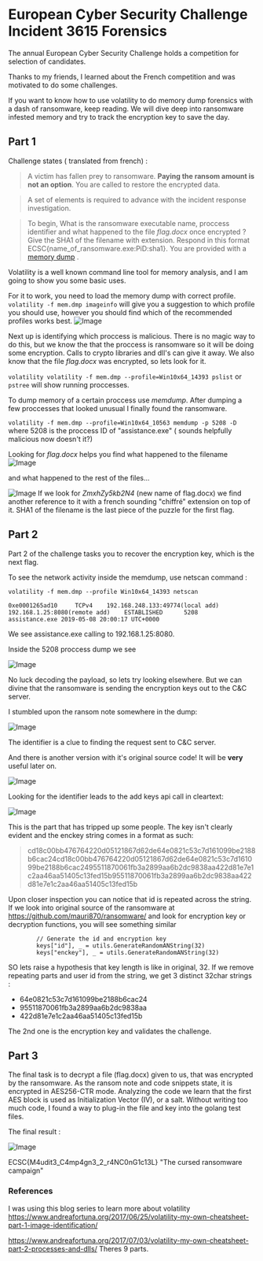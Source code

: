 # European Cyber Security Challenge Incident 3615 Forensics

The annual European Cyber Security Challenge holds a competition for selection of candidates.

Thanks to my friends, I learned about the French competition and was motivated to do some challenges.

If you want to know how to use volatility to do memory dump forensics with a dash of ransomware, keep reading. We will dive deep into ransomware infested memory and try to track the encryption key to save the day.


## Part 1
Challenge states ( translated from french) :

>A victim has fallen prey to ransomware. **Paying the ransom amount is not an option**. You are called to restore the encrypted data.

>A set of elements is required to advance with the incident response investigation.

>To begin, What is the ransomware executable name, proccess identifier and what happened to the file *flag.docx* once encrypted ? Give the SHA1 of the filename with extension.
Respond in this format ECSC{name_of_ransomware.exe:PiD:sha1}. You are provided with a [memory dump](https://www.google.comhttps://www.ecsc-teamfrance.fr/files/c2565a7d58ad2cb7cc6870f5caf4efe0/mem.dmp.ce117720fa4126f57814b3a779a7eb4ba21570e3f5dfd44a6706771783a46f1b.zip?token=eyJ0ZWFtX2lkIjpudWxsLCJ1c2VyX2lkIjo3NDMsImZpbGVfaWQiOjgwfQ.XOa0SA.A4ZiPl7AMvjuI8XRiCsu1MR5Vpk) . 

Volatility is a well known command line tool for memory analysis, and I am going to show you some basic uses.

For it to work, you need to load the memory dump with correct profile.
`volatility -f mem.dmp imageinfo` will give you a suggestion to which profile you should use, however you should find which of the recommended profiles works best. 
![Image](https://eqqn.github.io/images/volatility_profile.JPG)

Next up is identifying which proccess is malicious. There is no magic way to do this, but we know the that the proccess is ransomware so it will be doing some encryption. Calls to crypto libraries and dll's can give it away. We also know that the file *flag.docx* was encrypted, so lets look for it.

`volatility volatility -f mem.dmp --profile=Win10x64_14393 pslist` or `pstree` will show running proccesses. 

To dump memory of a certain proccess use *memdump*. After dumping a few proccesses that looked unusual I finally found the ransomware.

`volatility -f mem.dmp --profile=Win10x64_10563 memdump -p 5208 -D` where 5208 is the proccess ID of "assistance.exe" ( sounds helpfully malicious now doesn't it?) 

Looking for *flag.docx*  helps you find what happened to the filename
![Image](https://eqqn.github.io/images/renaming_flag.JPG)

and what happened to the rest of the files...

![Image](https://eqqn.github.io/images/encrypting.jpg)
If we look for *ZmxhZy5kb2N4* (new name of flag.docx) we find another reference to it with a french sounding "chiffré" extension on top of it.  SHA1 of the filename is the last piece of the puzzle for the first flag.


## Part 2
Part 2 of the challenge tasks you to recover the encryption key, which is the next flag.

To see the network activity inside the memdump, use netscan command : 

`volatility -f mem.dmp --profile Win10x64_14393 netscan`

`0xe0001265ad10     TCPv4    192.168.248.133:49774(local add)          192.168.1.25:8080(remote add)    ESTABLISHED      5208     assistance.exe 2019-05-08 20:00:17 UTC+0000`

We see assistance.exe calling to 192.168.1.25:8080. 

Inside the 5208 proccess dump we see 

![Image](https://eqqn.github.io/images/ransom_endpoint.jpg)

No luck decoding the payload, so lets try looking elsewhere. But we can divine that the ransomware is sending the encryption keys out to the C&C server.

I stumbled upon the ransom note somewhere in the dump:

![Image](https://eqqn.github.io/images/ransom_note.JPG)

The identifier is a clue to finding the request sent to C&C server.

And there is another version with it's original source code! It will be **very** useful later on.

![Image](https://eqqn.github.io/images/ransom_note_source.JPG)

Looking for the identifier leads to the add keys api call in cleartext: 

![Image](https://eqqn.github.io/images/enckey.JPG)

This is the part that has tripped up some people. The key isn't clearly evident and the enckey string comes in a format as such:
>cd18c00bb476764220d05121867d62de64e0821c53c7d161099be2188b6cac24cd18c00bb476764220d05121867d62de64e0821c53c7d161099be2188b6cac2495511870061fb3a2899aa6b2dc9838aa422d81e7e1c2aa46aa51405c13fed15b95511870061fb3a2899aa6b2dc9838aa422d81e7e1c2aa46aa51405c13fed15b

Upon closer inspection you can notice that id is repeated across the string. If we look into original source of the ransomware at https://github.com/mauri870/ransomware/ and look for encryption key or decryption functions, you will see something similar 
```
		// Generate the id and encryption key
		keys["id"], _ = utils.GenerateRandomANString(32)
		keys["enckey"], _ = utils.GenerateRandomANString(32)
```

SO lets raise a hypothesis that key length is like in original, 32. If we remove repeating parts and user id from the string, we get 3 distinct 32char strings : 

- 64e0821c53c7d161099be2188b6cac24
- 95511870061fb3a2899aa6b2dc9838aa
- 422d81e7e1c2aa46aa51405c13fed15b

The 2nd one is the encryption key and validates the challenge.

## Part 3

The final task is to decrypt a file (flag.docx) given to us, that was encrypted by the ransomware.
As the ransom note and code snippets state, it is encrypted in AES256-CTR mode. Analyzing the code we learn that the first AES block is used as Initialization Vector (IV), or a salt. Without writing too much code, I found a way to plug-in the file and key into the golang test files.

The final result : 

![Image](https://eqqn.github.io/images/decrypted.JPG)

ECSC{M4udit3_C4mp4gn3_2_r4NC0nG1c13L} "The cursed ransomware campaign"



### References
I was using this blog series to learn more about volatility
<https://www.andreafortuna.org/2017/06/25/volatility-my-own-cheatsheet-part-1-image-identification/>

<https://www.andreafortuna.org/2017/07/03/volatility-my-own-cheatsheet-part-2-processes-and-dlls/>
Theres 9 parts.

